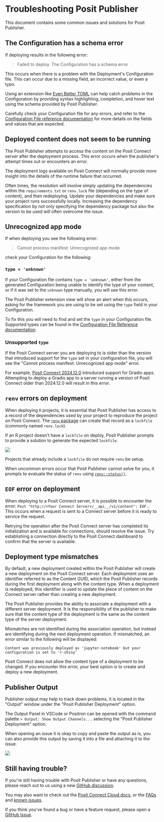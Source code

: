 # Troubleshooting Posit Publisher

This document contains some common issues and solutions for Posit Publisher.

## The Configuration has a schema error

If deploying results in the following error:

> Failed to deploy. The Configuration has a schema error

This occurs when there is a problem with the Deployment's Configuration file.
This can occur due to a missing field, an incorrect value, or even a typo.

Using an extension like [Even Better TOML](https://marketplace.visualstudio.com/items?itemName=tamasfe.even-better-toml)
can help catch problems in the Configuration by providing syntax highlighting,
completion, and hover text using the schema provided by Posit Publisher.

Carefully check your Configuration file for any errors, and refer to the
[Configuration File reference documentation](https://github.com/posit-dev/publisher/blob/main/docs/configuration.md)
for more details on the fields and values that are expected.

## Deployed content does not seem to be running

The Posit Publisher attempts to access the content on the Posit Connect server after
the deployment process. This error occurs when the publisher's attempt times out or
encounters an error.

The deployment logs available on Posit Connect will normally provide more insight into
the details of the runtime failure that occurred.

Often times, the resolution will involve simply updating the dependencies within the
`requirements.txt` or `renv.lock` file (depending on the type of content), and then
redeploying. Update your dependencies and make sure your project runs successfully
locally. Increasing the dependency specification by not only specifying the dependency
package but also the version to be used will often overcome the issue.

## Unrecognized app mode

If when deploying you see the following error:

> Cannot process manifest: Unrecognized app mode

check your Configuration for the following:

### `type = 'unknown'`

If your Configuration file contains `type = 'unknown'`, either from the
generated Configuration being unable to identify the type of your content, or
if it was set to the `unknown` type manually, you will see this error.

The Posit Publisher extension view will show an alert when this occurs, asking
for the framework you are using to be set using the `type` field in your
Configuration.

To fix this you will need to find and set the `type` in your Configuration file.
Supported types can be found in the [Configuration File Reference documentation](https://github.com/posit-dev/publisher/blob/main/docs/configuration.md#type).

### Unsupported `type`

If the Posit Connect server you are deploying to is older than the version that
introduced support for the `type` set in your configuration file, you will see
the "Cannot process manifest: Unrecognized app mode" error.

For example, [Posit Connect 2024.12.0](https://docs.posit.co/connect/news/#posit-connect-2024.12.0-new)
introduced support for Gradio apps. Attempting to deploy a Gradio app to a
server running a version of Posit Connect older than 2024.12.0 will result in
this error.

## `renv` errors on deployment

When deploying `R` projects, it is essential that Posit Publisher has
access to a record of the dependencies used by your project to reproduce
the project on Posit Connect.
The [`renv` package](https://rstudio.github.io/renv/articles/renv.html) can
create that record as a `lockfile` (commonly named `renv.lock`).

If an R project doesn't have a `lockfile` on deploy, Posit Publisher prompts to
provide a solution to generate the expected `lockfile`.

![](https://cdn.posit.co/publisher/assets/img/publisher-renv-setup-notification.png)

Projects that already include a `lockfile` do not require `renv` be setup.

When uncommon errors occur that Posit Publisher cannot solve for you, it
prompts to evaluate the status of `renv` using
[`renv::status()`](https://rstudio.github.io/renv/reference/status.html).

## `EOF` error on deployment

When deploying to a Posit Connect server, it is possible to encounter the error:
`Post "http://<Your Connect Server>/__api__/v1/content": EOF.`. This occurs when
a request is sent to a Connect server before it is ready to service the request.

Retrying the operation after the Posit Connect server has completed its initialization
and is available for connections, should resolve the issue. Try establishing a connection
directly to the Posit Connect dashboard to confirm that the server is available.

## Deployment type mismatches

By default, a new deployment created within the Posit Publisher will create a new
deployment on the Posit Connect server. Each deployment uses an identifier referred to
as the Content GUID, which the Posit Publisher records during the first deployment along
with the content type. When a deployment is redeployed, this identifier is used to update the piece of content
on the Connect server rather than creating a new deployment.

The Posit Publisher provides the ability to associate a deployment with a different
server deployment. It is the responsibility of the publisher to make sure that the
content type of the deployment is the same as the content type of the server deployment.

Mismatches are not identified during the association operation, but instead are identifying
during the next deployment operation. If mismatched, an error similar to the following will
be displayed:

`Content was previously deployed as 'jupyter-notebook' but your configuration is set to 'r-shiny’`

Posit Connect does not allow the content type of a deployment to be changed. If you encounter this
error, your best option is to create and deploy a new deployment.

## Publisher Output

Publisher output may help to track down problems, it is located in the "Output" window under the "Posit Publisher Deployment" option.

The Output Panel in VSCode or Positron can be opened with the command palette `> Output: Show Output Channels...`
selecting the "Posit Publisher Deployment" option.

When opening an issue it is okay to copy and paste the output as is, you can also provide this output
by saving it into a file and attaching it to the issue.

![](https://cdn.posit.co/publisher/assets/img/save-output.png)

## Still having trouble?

If you're still having trouble with Posit Publisher or have any questions,
please reach out to us using a new
[GitHub discussion](https://github.com/posit-dev/publisher/discussions).

You may also want to check out the [Posit Connect Cloud docs](https://docs.posit.co/connect-cloud/),
or the [FAQs](https://docs.posit.co/connect-cloud/user/support/02-faqs.html)
and [known issues](https://docs.posit.co/connect-cloud/user/support/01-known-issues.html).

If you think you've found a bug or have a feature request,
please open a
[GitHub Issue](https://github.com/posit-dev/publisher/issues).
